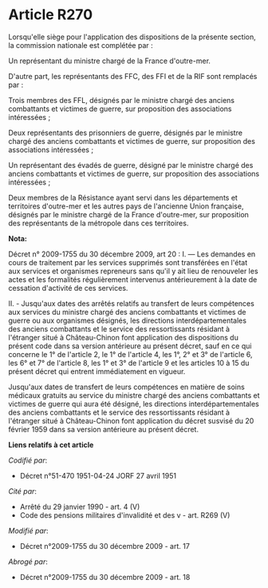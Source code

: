# Article R270

Lorsqu'elle siège pour l'application des dispositions de la présente section, la commission nationale est complétée par : 

Un représentant du ministre chargé de la France d'outre-mer.

D'autre part, les représentants des FFC, des FFI et de la RIF sont remplacés par : 

Trois membres des FFL, désignés par le       ministre chargé des anciens combattants et victimes de guerre, sur proposition
des associations intéressées ; 

Deux représentants des prisonniers de guerre, désignés par le       ministre chargé des anciens combattants et victimes de
guerre, sur proposition des associations intéressées ; 

Un représentant des évadés de guerre, désigné par le       ministre chargé des anciens combattants et victimes de guerre, sur
proposition des associations intéressées ; 

Deux membres de la Résistance ayant servi dans les départements et territoires d'outre-mer et les autres pays de l'ancienne
Union française, désignés par le ministre chargé de la France d'outre-mer, sur proposition des représentants de la métropole
dans ces territoires.

**Nota:**

Décret n° 2009-1755 du 30 décembre 2009, art 20 : I. ― Les demandes en cours de traitement par les services supprimés sont
transférées en l'état aux services et organismes repreneurs sans qu'il y ait lieu de renouveler les actes et les formalités
régulièrement intervenus antérieurement à la date de cessation d'activité de ces services.

II. - Jusqu'aux dates des arrêtés relatifs au transfert de leurs compétences aux services du ministre chargé des anciens
combattants et victimes de guerre ou aux organismes désignés, les directions interdépartementales des anciens combattants et
le service des ressortissants résidant à l'étranger situé à Château-Chinon font application des dispositions du présent code
dans sa version antérieure au présent décret, sauf en ce qui concerne le 1° de l'article 2, le 1° de l'article 4, les 1°, 2°
et 3° de l'article 6, les 6° et 7° de l'article 8, les 1° et 3° de l'article 9 et les articles 10 à 15 du présent décret qui
entrent immédiatement en vigueur.

Jusqu'aux dates de transfert de leurs compétences en matière de soins médicaux gratuits au service du ministre chargé des
anciens combattants et victimes de guerre qui aura été désigné, les directions interdépartementales des anciens combattants
et le service des ressortissants résidant à l'étranger situé à Château-Chinon font application du décret susvisé du 20
février 1959 dans sa version antérieure au présent décret.

**Liens relatifs à cet article**

_Codifié par_:

  - Décret n°51-470 1951-04-24 JORF 27 avril 1951

_Cité par_:

  - Arrêté du 29 janvier 1990 - art. 4 (V)
  - Code des pensions militaires d'invalidité et des v - art. R269 (V)

_Modifié par_:

  - Décret n°2009-1755 du 30 décembre 2009 - art. 17

_Abrogé par_:

  - Décret n°2009-1755 du 30 décembre 2009 - art. 18
